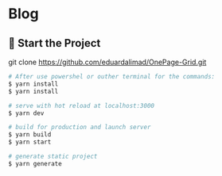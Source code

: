 # Blog

## 🚀 Start the Project

git clone https://github.com/eduardalimad/OnePage-Grid.git

```bash
# After use powershel or outher terminal for the commands:
$ yarn install
$ yarn install

# serve with hot reload at localhost:3000
$ yarn dev

# build for production and launch server
$ yarn build
$ yarn start

# generate static project
$ yarn generate
```

